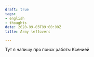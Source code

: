 ```yaml
---
draft: true
tags:
- english
- thoughts
date: 2020-09-03T09:00:00Z
title: Army leftovers

---
```


Тут я напишу про поиск работы Ксенией
